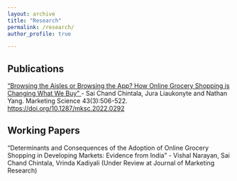 ```yaml
---
layout: archive
title: "Research"
permalink: /research/
author_profile: true

---
```


<h2> Publications </h2>

<a href="https://papers.ssrn.com/sol3/papers.cfm?abstract_id=3992849" > “Browsing the Aisles or Browsing the App? How Online Grocery Shopping is Changing What
 We Buy” </a> - Sai Chand Chintala, Jura Liaukonyte and Nathan Yang. Marketing Science 43(3):506-522. https://doi.org/10.1287/mksc.2022.0292

<h2> Working Papers </h2>
 “Determinants and Consequences of the Adoption of Online Grocery Shopping in Developing Markets: Evidence from India” - Vishal Narayan, Sai Chand Chintala, Vrinda Kadiyali (Under Review at Journal of Marketing Research)


